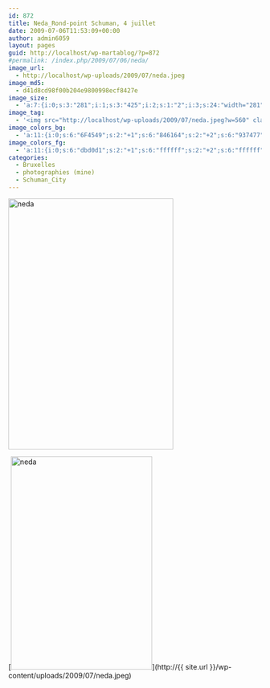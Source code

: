 ```yaml
---
id: 872
title: Neda_Rond-point Schuman, 4 juillet
date: 2009-07-06T11:53:09+00:00
author: admin6059
layout: pages
guid: http://localhost/wp-martablog/?p=872
#permalink: /index.php/2009/07/06/neda/
image_url:
  - http://localhost/wp-uploads/2009/07/neda.jpeg
image_md5:
  - d41d8cd98f00b204e9800998ecf8427e
image_size:
  - 'a:7:{i:0;s:3:"281";i:1;s:3:"425";i:2;s:1:"2";i:3;s:24:"width="281" height="425"";s:4:"bits";s:1:"8";s:8:"channels";s:1:"3";s:4:"mime";s:10:"image/jpeg";}'
image_tag:
  - '<img src="http://localhost/wp-uploads/2009/07/neda.jpeg?w=560" class="aligncenter size-full wp-image-871" title="neda"   alt="neda"    />'
image_colors_bg:
  - 'a:11:{i:0;s:6:"6F4549";s:2:"+1";s:6:"846164";s:2:"+2";s:6:"937477";s:2:"+3";s:6:"b8a3a5";s:2:"+4";s:6:"dbd0d1";s:2:"+5";s:6:"f1eded";i:-1;s:6:"5e3b3e";i:-2;s:6:"533437";i:-3;s:6:"382325";i:-4;s:6:"1c1112";i:-5;s:6:"0b0707";}'
image_colors_fg:
  - 'a:11:{i:0;s:6:"dbd0d1";s:2:"+1";s:6:"ffffff";s:2:"+2";s:6:"ffffff";s:2:"+3";s:6:"382325";s:2:"+4";s:6:"6f4549";s:2:"+5";s:6:"6f4549";i:-1;s:6:"dbd0d1";i:-2;s:6:"dbd0d1";i:-3;s:6:"b8a3a5";i:-4;s:6:"b8a3a5";i:-5;s:6:"b8a3a5";}'
categories:
  - Bruxelles
  - photographies (mine)
  - Schuman_City
---
```

<img class="aligncenter wp-image-3900" src="http://{{ site.url }}/wp-content/uploads/2009/07/neda.jpg" alt="neda" width="328" height="500" srcset="http://{{ site.url }}/wp-content/uploads/2009/07/neda.jpg 561w, http://{{ site.url }}/wp-content/uploads/2009/07/neda-197x300.jpg 197w" sizes="(max-width: 328px) 100vw, 328px" />

[<img class="wp-image-871 size-full aligncenter" title="neda" src="http://{{ site.url }}/wp-content/uploads/2009/07/neda.jpeg" alt="neda" width="281" height="425" srcset="http://{{ site.url }}/wp-content/uploads/2009/07/neda.jpeg 281w, http://{{ site.url }}/wp-content/uploads/2009/07/neda-198x300.jpeg 198w" sizes="(max-width: 281px) 100vw, 281px" />](http://{{ site.url }}/wp-content/uploads/2009/07/neda.jpeg)